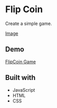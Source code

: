 # Flip Coin

Create a simple game.

[Image](/styles/images/screenshot.png)

## Demo

[FlipCoin Game](https://myzykyn.github.io/FlipCoin_MK/)

## Built with

* JavaScript
* HTML
* CSS